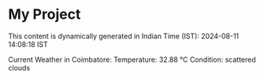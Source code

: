 # My Project

This content is dynamically generated in Indian Time (IST): 2024-08-11 14:08:18 IST


Current Weather in Coimbatore:
Temperature: 32.88 °C
Condition: scattered clouds
